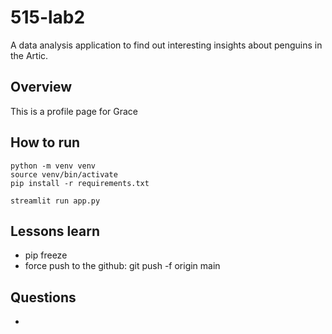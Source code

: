 # 515-lab2
A data analysis application to find out interesting  insights about penguins in the Artic. 

## Overview
This is a profile page for Grace

## How to run

```
python -m venv venv
source venv/bin/activate
pip install -r requirements.txt

streamlit run app.py
```

## Lessons learn
- pip freeze
- force push to the github: git push -f origin main


## Questions
- 